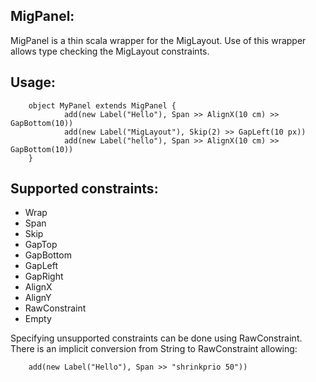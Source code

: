 MigPanel:
---------
MigPanel is a thin scala wrapper for the MigLayout. Use of this wrapper allows type checking the MigLayout constraints.

## Usage: ##

		object MyPanel extends MigPanel {
				add(new Label("Hello"), Span >> AlignX(10 cm) >> GapBottom(10))
				add(new Label("MigLayout"), Skip(2) >> GapLeft(10 px))
				add(new Label("hello"), Span >> AlignX(10 cm) >> GapBottom(10))
		}

## Supported constraints: ##
* Wrap
* Span
* Skip
* GapTop
* GapBottom
* GapLeft  
* GapRight 
* AlignX
* AlignY
* RawConstraint
* Empty

Specifying unsupported constraints can be done using RawConstraint. There is an implicit conversion from String to RawConstraint allowing:

		add(new Label("Hello"), Span >> "shrinkprio 50"))
